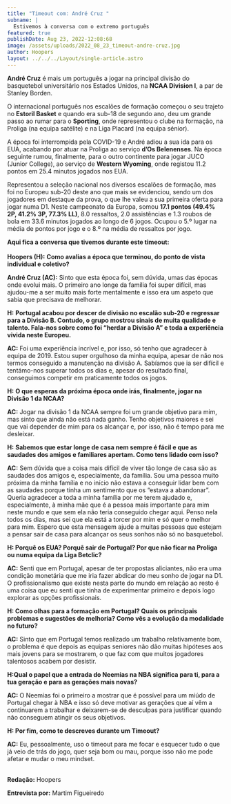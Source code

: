 ```yaml
---
title: "Timeout com: André Cruz "
subname: |
  Estivemos à conversa com o extremo português
featured: true
publishDate: Aug 23, 2022-12:08:68
image: /assets/uploads/2022_08_23_timeout-andre-cruz.jpg
author: Hoopers
layout: ../../../Layout/single-article.astro
---
```

**André Cruz** é mais um português a jogar na principal divisão do basquetebol universitário nos Estados Unidos, na **NCAA Division I**, a par de Stanley Borden. 

O internacional português nos escalões de formação começou o seu trajeto no **Estoril Basket** e quando era sub-18 de segundo ano, deu um grande passo ao rumar para o **Sporting**, onde representou o clube na formação, na Proliga (na equipa satélite) e na Liga Placard (na equipa sénior).

A época foi interrompida pela COVID-19 e André adiou a sua ida para os EUA, acabando por atuar na Proliga ao serviço **d’Os Belenenses**. Na época seguinte rumou, finalmente, para o outro continente para jogar JUCO (Junior College), ao serviço de **Western Wyoming**, onde registou 11.2 pontos em 25.4 minutos jogados nos EUA.

Representou a seleção nacional nos diversos escalões de formação, mas foi no Europeu sub-20 deste ano que mais se evidenciou, sendo um dos jogadores em destaque da prova, o que lhe valeu a sua primeira oferta para jogar numa D1. Neste campeonato da Europa, somou **17.1 pontos (49.4% 2P, 41.2% 3P, 77.3% LL)**, 8.0 ressaltos, 2.0 assistências e 1.3 roubos de bola em 33.6 minutos jogados ao longo de 6 jogos. Ocupou o 5.º lugar na média de pontos por jogo e o 8.º na média de ressaltos por jogo. 

**Aqui fica a conversa que tivemos durante este timeout:**\
\
**Hoopers (H):** **Como avalias a época que terminou, do ponto de vista individual e coletivo?**  

**André Cruz (AC):** Sinto que esta época foi, sem dúvida, umas das épocas onde evolui mais. O primeiro ano longe da família foi super difícil, mas ajudou-me a ser muito mais forte mentalmente e isso era um aspeto que sabia que precisava de melhorar.

**H:** **Portugal acabou por descer de divisão no escalão sub-20 e regressar para a Divisão B. Contudo, o grupo mostrou sinais de muita qualidade e talento. Fala-nos sobre como foi “herdar a Divisão A” e toda a experiência vivida neste Europeu.**

**AC:** Foi uma experiência incrível e, por isso, só tenho que agradecer à equipa de 2019. Estou super orgulhoso da minha equipa, apesar de não nos termos conseguido a manutenção na divisão A. Sabíamos que ia ser difícil e tentámo-nos superar todos os dias e, apesar do resultado final, conseguimos competir em praticamente todos os jogos.

**H:** **O que esperas da próxima época onde irás, finalmente, jogar na Divisão 1 da NCAA?** 

**AC:** Jogar na divisão 1 da NCAA sempre foi um grande objetivo para mim, mas sinto que ainda não está nada ganho. Tenho objetivos maiores e sei que vai depender de mim para os alcançar e, por isso, não é tempo para me desleixar.

**H:** **Sabemos que estar longe de casa nem sempre é fácil e que as saudades dos amigos e familiares apertam. Como tens lidado com isso?**

**AC:** Sem dúvida que a coisa mais difícil de viver tão longe de casa são as saudades dos amigos e, especialmente, da família. Sou uma pessoa muito próxima da minha família e no início não estava a conseguir lidar bem com as saudades porque tinha um sentimento que os “estava a abandonar”. Queria agradecer a toda a minha família por me terem ajudado e, especialmente, à minha mãe que é a pessoa mais importante para mim neste mundo e que sem ela não teria conseguido chegar aqui. Penso nela todos os dias, mas sei que ela está a torcer por mim e só quer o melhor para mim. Espero que esta mensagem ajude a muitas pessoas que estejam a pensar sair de casa para alcançar os seus sonhos não só no basquetebol.

**H: Porquê os EUA? Porquê sair de Portugal? Por que não ficar na Proliga ou numa equipa da Liga Betclic?** 

**AC:** Senti que em Portugal, apesar de ter propostas aliciantes, não era uma condição monetária que me iria fazer abdicar do meu sonho de jogar na D1. O profissionalismo que existe nesta parte do mundo em relação ao resto é uma coisa que eu senti que tinha de experimentar primeiro e depois logo explorar as opções profissionais.

**H: Como olhas para a formação em Portugal? Quais os principais problemas e sugestões de melhoria? Como vês a evolução da modalidade no futuro?** 

**AC:** Sinto que em Portugal temos realizado um trabalho relativamente bom, o problema é que depois as equipas seniores não dão muitas hipóteses aos mais jovens para se mostrarem, o que faz com que muitos jogadores talentosos acabem por desistir.

**H:Qual o papel que a entrada do Neemias na NBA significa para ti, para a tua geração e para as gerações mais novas?**

**AC:** O Neemias foi o primeiro a mostrar que é possível para um miúdo de Portugal chegar à NBA e isso só deve motivar as gerações que aí vêm a continuarem a trabalhar e deixarem-se de desculpas para justificar quando não conseguem atingir os seus objetivos.

**H: Por fim, como te descreves durante um Timeout?**

**AC:** Eu, pessoalmente, uso o timeout para me focar e esquecer tudo o que já veio de trás do jogo, quer seja bom ou mau, porque isso não me pode afetar e mudar o meu mindset.

**\
Redação:** Hoopers

**Entrevista por:** Martim Figueiredo